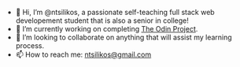 - 👋 Hi, I’m @ntsilikos, a passionate self-teaching full stack web developement student that is also a senior in college!
- 🔭 I’m currently working on completing [The Odin Project](www.theodinproject.com).
- 💞️ I’m looking to collaborate on anything that will assist my learning process.
- 📫 How to reach me: ntsilikos@gmail.com


<!---
ntsilikos/ntsilikos is a ✨ special ✨ repository because its `README.md` (this file) appears on your GitHub profile.
You can click the Preview link to take a look at your changes.
--->
